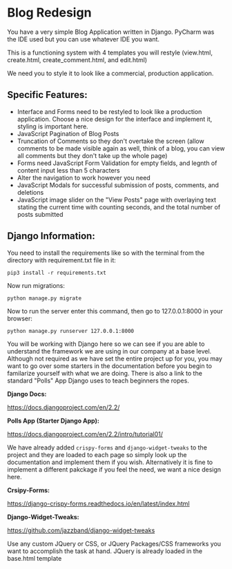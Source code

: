 # Blog Redesign
You have a very simple Blog Application written in Django. PyCharm was the IDE used but you can use whatever IDE you want.

This is a functioning system with 4 templates you will restyle (view.html, create.html, create_comment.html, and edit.html)

We need you to style it to look like a commercial, production application.

## Specific Features:
- Interface and Forms need to be restyled to look like a production application. Choose a nice design for the interface and implement it, styling is important here.
- JavaScript Pagination of Blog Posts
- Truncation of Comments so they don't overtake the screen (allow comments to be made visible again as well, think of a blog, you can view all comments but they don't take up the whole page)
- Forms need JavaScript Form Validation for empty fields, and legnth of content input less than 5 characters
- Alter the navigation to work however you need
- JavaScript Modals for successful submission of posts, comments, and deletions
- JavaScript image slider on the "View Posts" page with overlaying text stating the current time with counting seconds, and the total number of posts submitted

## Django Information:

You need to install the requirements like so with the terminal from the directory with requirement.txt file in it:

```pip3 install -r requirements.txt```

Now run migrations:

```python manage.py migrate```

Now to run the server enter this command, then go to 127.0.0.1:8000 in your browser:

```python manage.py runserver 127.0.0.1:8000```



You will be working with Django here so we can see if you are able to understand the framework we are using in our company at a base level. Although not required as we have set the entire project up for you, you may want to go over some starters in the documentation before you begin to familarize yourself with what we are doing. There is also a link to the standard "Polls" App Django uses to teach beginners the ropes.

**Django Docs:** 

https://docs.djangoproject.com/en/2.2/

**Polls App (Starter Django App):**  

https://docs.djangoproject.com/en/2.2/intro/tutorial01/

We have already added `crispy-forms` and `django-widget-tweaks` to the project and they are loaded to each page so simply look up the documentation and implement them if you wish. Alternatively it is fine to implement a different pakckage if you feel the need, we want a nice design here.

**Crsipy-Forms:** 

https://django-crispy-forms.readthedocs.io/en/latest/index.html

**Django-Widget-Tweaks:** 

https://github.com/jazzband/django-widget-tweaks

Use any custom JQuery or CSS, or JQuery Packages/CSS frameworks you want to accomplish the task at hand. JQuery is already loaded in the base.html template

